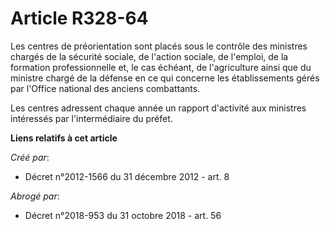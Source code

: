 # Article R328-64

Les centres de préorientation sont placés sous le contrôle des ministres chargés de la sécurité sociale, de l'action sociale,
de l'emploi, de la formation professionnelle et, le cas échéant, de l'agriculture ainsi que du ministre chargé de la défense
en ce qui concerne les établissements gérés par l'Office national des anciens combattants. 

Les centres adressent chaque année un rapport d'activité aux ministres intéressés par l'intermédiaire du préfet.

**Liens relatifs à cet article**

_Créé par_:

  - Décret n°2012-1566 du 31 décembre 2012 - art. 8

_Abrogé par_:

  - Décret n°2018-953 du 31 octobre 2018 - art. 56
